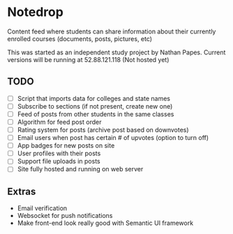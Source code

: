 # Notedrop
Content feed where students can share information about their currently enrolled courses (documents, posts, pictures, etc)

This was started as an independent study project by Nathan Papes.
Current versions will be running at 52.88.121.118 (Not hosted yet)

## TODO
- [ ] Script that imports data for colleges and state names
- [ ] Subscribe to sections (if not present, create new one)
- [ ] Feed of posts from other students in the same classes
- [ ] Algorithm for feed post order
- [ ] Rating system for posts (archive post based on downvotes)
- [ ] Email users when post has certain # of upvotes (option to turn off)
- [ ] App badges for new posts on site
- [ ] User profiles with their posts
- [ ] Support file uploads in posts
- [ ] Site fully hosted and running on web server

## Extras
* Email verification
* Websocket for push notifications
* Make front-end look really good with Semantic UI framework
